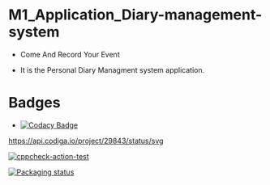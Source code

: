 # M1_Application_Diary-management-system

* Come And Record Your Event

* It is the Personal Diary Managment system application.

# Badges
* [![Codacy Badge](https://app.codacy.com/project/badge/Grade/603c8843fb104947895b19857234abd4)](https://www.codacy.com/gh/Kapgate/M1_Application_Diary-management-system/dashboard?utm_source=github.com&amp;utm_medium=referral&amp;utm_content=Kapgate/M1_Application_Diary-management-system&amp;utm_campaign=Badge_Grade)


https://api.codiga.io/project/29843/status/svg

[![cppcheck-action-test](https://github.com/Kapgate/M1_Application_Diary-management-system/actions/workflows/cppcheck.yml/badge.svg)](https://github.com/Kapgate/M1_Application_Diary-management-system/actions/workflows/cppcheck.yml)

[![Packaging status](https://repology.org/badge/vertical-allrepos/valgrind.svg)](https://repology.org/project/valgrind/versions)
